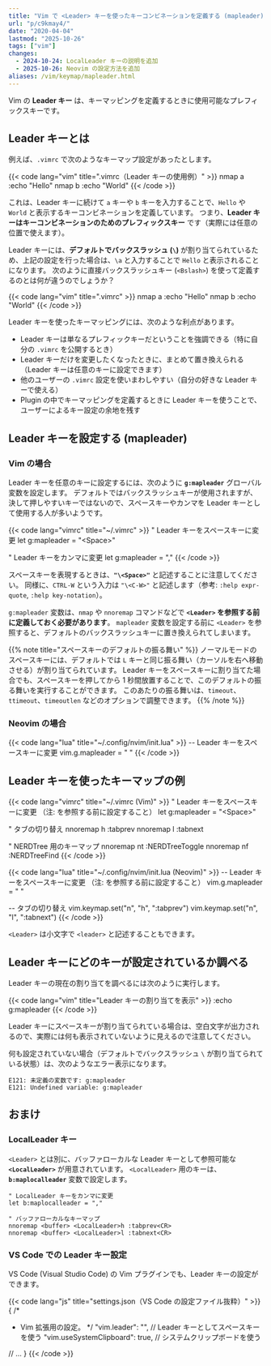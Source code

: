 ```yaml
---
title: "Vim で <Leader> キーを使ったキーコンビネーションを定義する (mapleader)"
url: "p/c9kmay4/"
date: "2020-04-04"
lastmod: "2025-10-26"
tags: ["vim"]
changes:
  - 2024-10-24: LocalLeader キーの説明を追加
  - 2025-10-26: Neovim の設定方法を追加
aliases: /vim/keymap/mapleader.html
---
```


Vim の **Leader キー** は、キーマッピングを定義するときに使用可能なプレフィックスキーです。


Leader キーとは
----

例えば、`.vimrc` で次のようなキーマップ設定があったとします。

{{< code lang="vim" title=".vimrc（Leader キーの使用例）" >}}
nmap <Leader>a :echo "Hello"<CR>
nmap <Leader>b :echo "World"<CR>
{{< /code >}}

これは、Leader キーに続けて `a` キーや `b` キーを入力することで、`Hello` や `World` と表示するキーコンビネーションを定義しています。
つまり、__Leader キーはキーコンビネーションのためのプレフィックスキー__ です（実際には任意の位置で使えます）。

Leader キーには、__デフォルトでバックスラッシュ (`\`)__ が割り当てられているため、上記の設定を行った場合は、`\a` と入力することで `Hello` と表示されることになります。
次のように直接バックスラッシュキー (`<Bslash>`) を使って定義するのとは何が違うのでしょうか？

{{< code lang="vim" title=".vimrc" >}}
nmap <Bslash>a :echo "Hello"<CR>
nmap <Bslash>b :echo "World"<CR>
{{< /code >}}

Leader キーを使ったキーマッピングには、次のような利点があります。

* Leader キーは単なるプレフィックキーだということを強調できる（特に自分の `.vimrc` を公開するとき）
* Leader キーだけを変更したくなったときに、まとめて置き換えられる（Leader キーは任意のキーに設定できます）
* 他のユーザーの `.vimrc` 設定を使いまわしやすい（自分の好きな Leader キーで使える）
* Plugin の中でキーマッピングを定義するときに Leader キーを使うことで、ユーザーによるキー設定の余地を残す


Leader キーを設定する (mapleader)
----

### Vim の場合

Leader キーを任意のキーに設定するには、次のように __`g:mapleader`__ グローバル変数を設定します。
デフォルトではバックスラッシュキーが使用されますが、決して押しやすいキーではないので、スペースキーやカンマを Leader キーとして使用する人が多いようです。

{{< code lang="vimrc" title="~/.vimrc" >}}
" Leader キーをスペースキーに変更
let g:mapleader = "\<Space>"

" Leader キーをカンマに変更
let g:mapleader = ","
{{< /code >}}

スペースキーを表現するときは、**`"\<Space>"`** と記述することに注意してください。
同様に、`CTRL-W` という入力は `"\<C-W>"` と記述します（参考: `:help expr-quote`, `:help key-notation`）。

`g:mapleader` 変数は、`nmap` や `nnoremap` コマンドなどで **`<Leader>` を参照する前に定義しておく必要があります**。
`mapleader` 変数を設定する前に `<Leader>` を参照すると、デフォルトのバックスラッシュキーに置き換えられてしまいます。

{{% note title="スペースキーのデフォルトの振る舞い" %}}
ノーマルモードのスペースキーには、デフォルトでは `L` キーと同じ振る舞い（カーソルを右へ移動させる）が割り当てられています。
Leader キーをスペースキーに割り当てた場合でも、スペースキーを押してから 1 秒間放置することで、このデフォルトの振る舞いを実行することができます。
このあたりの振る舞いは、`timeout`、`ttimeout`、`timeoutlen` などのオプションで調整できます。
{{% /note %}}

### Neovim の場合

{{< code lang="lua" title="~/.config/nvim/init.lua" >}}
-- Leader キーをスペースキーに変更
vim.g.mapleader = " "
{{< /code >}}


Leader キーを使ったキーマップの例
----

{{< code lang="vimrc" title="~/.vimrc (Vim)" >}}
" Leader キーをスペースキーに変更 （注: <Leader> を参照する前に設定すること）
let g:mapleader = "\<Space>"

" タブの切り替え
nnoremap <Leader>h :tabprev<CR>
nnoremap <Leader>l :tabnext<CR>

" NERDTree 用のキーマップ
nnoremap <Leader>nt :NERDTreeToggle<CR>
nnoremap <Leader>nf :NERDTreeFind<CR>
{{< /code >}}

{{< code lang="lua" title="~/.config/nvim/init.lua (Neovim)" >}}
-- Leader キーをスペースキーに変更 （注: <Leader> を参照する前に設定すること）
vim.g.mapleader = " "

-- タブの切り替え
vim.keymap.set("n", "<Leader>h", ":tabprev<CR>")
vim.keymap.set("n", "<Leader>l", ":tabnext<CR>")
{{< /code >}}

`<Leader>` は小文字で `<leader>` と記述することもできます。


Leader キーにどのキーが設定されているか調べる
----

Leader キーの現在の割り当てを調べるには次のように実行します。

{{< code lang="vim" title="Leader キーの割り当てを表示" >}}
:echo g:mapleader
{{< /code >}}

Leader キーにスペースキーが割り当てられている場合は、空白文字が出力されるので、実際には何も表示されていないように見えるので注意してください。

何も設定されていない場合（デフォルトでバックスラッシュ `\` が割り当てられている状態）は、次のようなエラー表示になります。

```
E121: 未定義の変数です: g:mapleader
E121: Undefined variable: g:mapleader
```


おまけ
----

### LocalLeader キー

`<Leader>` とは別に、バッファローカルな Leader キーとして参照可能な **`<LocalLeader>`** が用意されています。
`<LocalLeader>` 用のキーは、**`b:maplocalleader`** 変数で設定します。

```vimrc
" LocalLeader キーをカンマに変更
let b:maplocalleader = ","

" バッファローカルなキーマップ
nnoremap <buffer> <LocalLeader>h :tabprev<CR>
nnoremap <buffer> <LocalLeader>l :tabnext<CR>
```

### VS Code での Leader キー設定

VS Code (Visual Studio Code) の Vim プラグインでも、Leader キーの設定ができます。

{{< code lang="js" title="settings.json（VS Code の設定ファイル抜粋）" >}}
{
  /*
   * Vim 拡張用の設定。
   */
  "vim.leader": "<Space>",  // Leader キーとしてスペースキーを使う
  "vim.useSystemClipboard": true,  // システムクリップボードを使う

  // ...
}
{{< /code >}}

